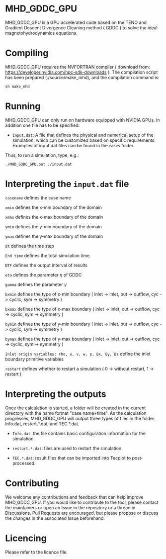 # MHD_GDDC_GPU
MHD_GDDC_GPU is a GPU accelerated code based on the TENO and Gradient Descent Divergence Cleaning method ( GDDC ) to solve the ideal magnetohydrodynamics equations.
# Compiling

MHD_GDDC_GPU requires the NVFORTRAN compiler ( download from: https://developer.nvidia.com/hpc-sdk-downloads ). The compilation script has been prepared (./source/make_mhd), and the compilation command is:

```
sh make_mhd
```

# Running

MHD_GDDC_GPU can only run on hardware equipped with NVIDIA GPUs. In addition one file has to be specified:

* `input.dat`: A file that defines the physical and numerical setup of the simulation, which can be customized based on specific requirements. Examples of input.dat files can be found in the `cases` folder.

Thus, to run a simulation, type, e.g.:
```
./MHD_GDDC_GPU.out ./input.dat
```

# Interpreting the `input.dat` file

`casename` defines the case name

`xmin` defines the x-min boundary of the domain

`xmax` defines the x-max boundary of the domain

`ymin` defines the y-min boundary of the domain

`ymax` defines the y-max boundary of the domain

`dt` defines the time step

`End time` defines the total simulation time

`NTF` defines the output interval of results

`eta` defines the parameter $\eta$ of GDDC

`gamma` defines the parameter $\gamma$

`bxmin` defines the type of x-min boundary ( inlet -> inlet, out -> outflow, cyc -> cyclic, sym -> symmetry )

`bxmax` defines the type of x-max boundary ( inlet -> inlet, out -> outflow, cyc -> cyclic, sym -> symmetry )

`bymin` defines the type of y-min boundary ( inlet -> inlet, out -> outflow, cyc -> cyclic, sym -> symmetry )

`bymax` defines the type of y-max boundary ( inlet -> inlet, out -> outflow, cyc -> cyclic, sym -> symmetry )

`Inlet origin variables: rho, u, v, w, p, Bx, By, Bz` define the inlet boundary primitive variables

`restart` defines whether to restart a simulation ( 0 -> without restart, 1 -> restart )

# Interpreting the outputs

Once the calculation is started, a folder will be created in the current directory with the name format "case name+time". As the calculation progresses, MHD_GDDC_GPU will output three types of files in the folder: Info.dat, restart.\*.dat, and TEC.\*.dat.

* `Info.dat`: the file contains basic configuration information for the simulation.

* `restart.*.dat`: files are used to restart the simulation

* `TEC.*.dat`: result files that can be imported into Tecplot to post-processed.

# Contributing
We welcome any contributions and feedback that can help improve MHD_GDDC_GPU. If you would like to contribute to the tool, please contact the maintainers or open an Issue in the repository or a thread in Discussions. Pull Requests are encouraged, but please propose or discuss the changes in the associated Issue beforehand.

# Licencing
Please refer to the licence file.

